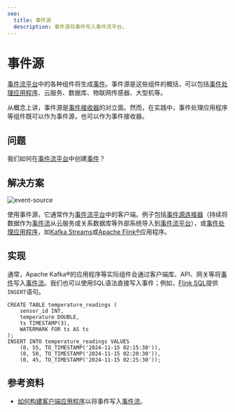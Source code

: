 ```yaml
---
seo:
  title: 事件源
  description: 事件源将事件写入事件流平台。
---
```


# 事件源
[事件流平台](../event-stream/event-streaming-platform.md)中的各种组件将生成[事件](../event/event.md)。事件源是这些组件的概括，可以包括[事件处理应用程序](../event-processing/event-processing-application.md)、云服务、数据库、物联网传感器、大型机等。

从概念上讲，事件源是[事件接收器](../event-sink/event-sink.md)的对立面。然而，在实践中，事件处理应用程序等组件既可以作为事件源，也可以作为事件接收器。

## 问题
我们如何在[事件流平台](../event-stream/event-streaming-platform.md)中创建[事件](../event/event.md)？

## 解决方案
![event-source](../img/event-source.svg)

使用事件源，它通常作为[事件流平台](../event-stream/event-streaming-platform.md)中的客户端。例子包括[事件源连接器](../event-source/event-source-connector.md)（持续将数据作为[事件流](../event-stream/event-stream.md)从云服务或关系数据库等外部系统导入到[事件流平台](../event-stream/event-streaming-platform.md)），或[事件处理应用程序](../event-processing/event-processing-application.md)，如[Kafka Streams](https://docs.confluent.io/platform/current/streams/index.html)或[Apache Flink®](https://nightlies.apache.org/flink/flink-docs-stable/)应用程序。

## 实现
通常，Apache Kafka®的应用程序等实际组件会通过客户端库、API、网关等将[事件](../event/event.md)写入[事件流](../event-stream/event-stream.md)。我们也可以使用SQL语法直接写入事件；例如，[Flink SQL](https://nightlies.apache.org/flink/flink-docs-stable/docs/dev/table/sql/gettingstarted/)提供`INSERT`语句。
```
CREATE TABLE temperature_readings (
    sensor_id INT,
    temperature DOUBLE,
    ts TIMESTAMP(3),
    WATERMARK FOR ts AS ts
);
INSERT INTO temperature_readings VALUES
    (0, 55, TO_TIMESTAMP('2024-11-15 02:15:30')),
    (0, 50, TO_TIMESTAMP('2024-11-15 02:20:30')),
    (0, 45, TO_TIMESTAMP('2024-11-15 02:25:30'));
```

## 参考资料
* [如何构建客户端应用程序](https://docs.confluent.io/cloud/current/client-apps/index.html)以将事件写入[事件流](../event-stream/event-stream.md)。
